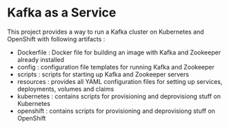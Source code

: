 # Kafka as a Service

This project provides a way to run a Kafka cluster on Kubernetes and OpenShift with following artifacts :

* Dockerfile : Docker file for building an image with Kafka and Zookeeper already installed
* config : configuration file templates for running Kafka and Zookeeper
* scripts : scripts for starting up Kafka and Zookeeper servers
* resources : provides all YAML configuration files for setting up services, deployments, volumes and claims
* kubernetes : contains scripts for provisioning and deprovisiong stuff on Kubernetes
* openshift : contains scripts for provisioning and deprovisiong stuff on OpenShift
